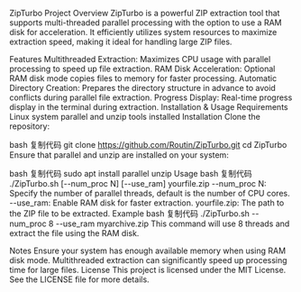 ZipTurbo
Project Overview
ZipTurbo is a powerful ZIP extraction tool that supports multi-threaded parallel processing with the option to use a RAM disk for acceleration. It efficiently utilizes system resources to maximize extraction speed, making it ideal for handling large ZIP files.

Features
Multithreaded Extraction: Maximizes CPU usage with parallel processing to speed up file extraction.
RAM Disk Acceleration: Optional RAM disk mode copies files to memory for faster processing.
Automatic Directory Creation: Prepares the directory structure in advance to avoid conflicts during parallel file extraction.
Progress Display: Real-time progress display in the terminal during extraction.
Installation & Usage
Requirements
Linux system
parallel and unzip tools installed
Installation
Clone the repository:

bash
复制代码
git clone https://github.com/Routin/ZipTurbo.git
cd ZipTurbo
Ensure that parallel and unzip are installed on your system:

bash
复制代码
sudo apt install parallel unzip
Usage
bash
复制代码
./ZipTurbo.sh [--num_proc N] [--use_ram] yourfile.zip
--num_proc N: Specify the number of parallel threads, default is the number of CPU cores.
--use_ram: Enable RAM disk for faster extraction.
yourfile.zip: The path to the ZIP file to be extracted.
Example
bash
复制代码
./ZipTurbo.sh --num_proc 8 --use_ram myarchive.zip
This command will use 8 threads and extract the file using the RAM disk.

Notes
Ensure your system has enough available memory when using RAM disk mode.
Multithreaded extraction can significantly speed up processing time for large files.
License
This project is licensed under the MIT License. See the LICENSE file for more details.
